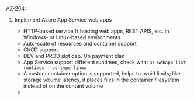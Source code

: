 AZ-204:

1. Implement Azure App Service web apps

    - HTTP-based service fr hosting web apps, REST APIS, etc. in Windows- or Linux-based environments.
    - Auto-scale of resources and container support
    - CI/CD support
    - DEV and PROD slot dep. On payment plan
    - App Service support different runtimes, check with: `az webapp list-runtimes --os-type linux`
    - A custom container option is supported, helps to avoid limits; like storage volume latency,
      it places files in the container filesystem instead of on the content volume
    - 
